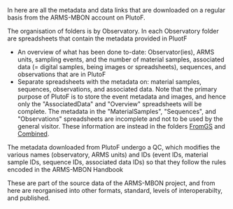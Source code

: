 In here are all the metadata and data links that are downloaded on a regular basis from the ARMS-MBON account on PlutoF.

The organisation of folders is by Observatory. In each Observatory folder are spreadsheets that contain the metadata provided in PluotF
* An overview of what has been done to-date: Observator(ies), ARMS units, sampling events, and the number of material samples, associated data (= digital samples, being images or spreadsheets), sequences, and observations that are in PlutoF
* Separate spreadsheets with the metadata on: material samples, sequences, observations, and associated data. Note that the primary purpose of PlutoF is to store the event metadata and images, and hence only the "AssociatedData" and "Overview" spreadsheets will be complete. The metadata in the "MaterialSamples", "Sequences", and "Observations" spreadsheets are incomplete and not to be used by the general visitor. These information are instead in the folders [FromGS](https://github.com/arms-mbon/Data/tree/main/QualityControlledData/FromGS) and [Combined](https://github.com/arms-mbon/Data/tree/main/QualityControlledData/Combined). 

The metadata downloaded from PlutoF undergo a QC, which modifies the various names (observatory, ARMS units) and IDs (event IDs, material sample IDs, sequence IDs, associated data IDs) so that they follow the rules encoded in the ARMS-MBON Handbook

These are part of the source data of the ARMS-MBON project, and from here are reorganised into other formats, standard, levels of interoperabilty, and published. 
